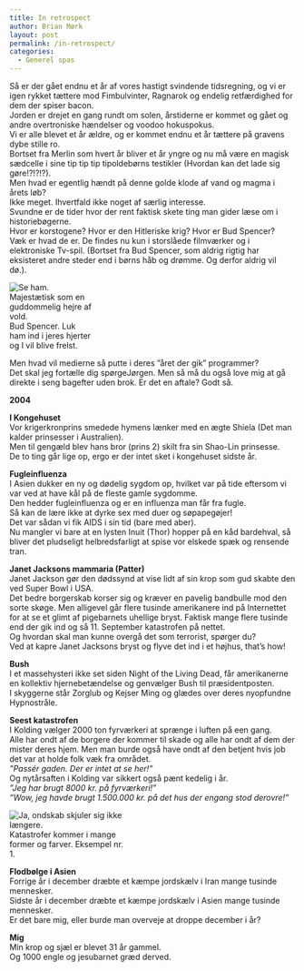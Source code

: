 ```yaml
---
title: In retrospect
author: Brian Mørk
layout: post
permalink: /in-retrospect/
categories:
  - Generel spas
---
```

Så er der gået endnu et år af vores hastigt svindende tidsregning, og vi er igen rykket tættere mod Fimbulvinter, Ragnarok og endelig retfærdighed for dem der spiser bacon.  
Jorden er drejet en gang rundt om solen, årstiderne er kommet og gået og andre overtroniske hændelser og voodoo hokuspokus.  
Vi er alle blevet et år ældre, og er kommet endnu et år tættere på gravens dybe stille ro.  
Bortset fra Merlin som hvert år bliver et år yngre og nu må være en magisk sædcelle i sine tip tip tip tipoldebørns testikler (Hvordan kan det lade sig gøre!?!?!?).  
Men hvad er egentlig hændt på denne golde klode af vand og magma i årets løb?  
Ikke meget. Ihvertfald ikke noget af særlig interesse.  
Svundne er de tider hvor der rent faktisk skete ting man gider læse om i historiebøgerne.  
Hvor er korstogene? Hvor er den Hitleriske krig? Hvor er Bud Spencer?  
Væk er hvad de er. De findes nu kun i storslåede filmværker og i elektroniske Tv-spil. (Bortset fra Bud Spencer, som aldrig rigtig har eksisteret andre steder end i børns håb og drømme. Og derfor aldrig vil dø.).

<div class="bitImage bitRight" style="width: 148px">
  <img src="http://www.abekat.net/wp-content/images/bud.jpg" alt="Se ham. Majestætisk som en guddommelig hejre af vold." /><br /> Bud Spencer. Luk ham ind i jeres hjerter og I vil blive frelst.
</div>

Men hvad vil medierne så putte i deres ”året der gik” programmer?  
Det skal jeg fortælle dig spørgeJørgen. Men så må du også love mig at gå direkte i seng bagefter uden brok. Er det en aftale? Godt så.

**2004**

**I Kongehuset**  
Vor krigerkronprins smedede hymens lænker med en ægte Shiela (Det man kalder prinsesser i Australien).  
Men til gengæld blev hans bror (prins 2) skilt fra sin Shao-Lin prinsesse.  
De to ting går lige op, ergo er der intet sket i kongehuset sidste år.

**Fugleinfluenza**  
I Asien dukker en ny og dødelig sygdom op, hvilket var på tide eftersom vi var ved at have kål på de fleste gamle sygdomme.  
Den hedder fugleinfluenza og er en influenza man får fra fugle.  
Så kan de lære ikke at dyrke sex med duer og søpapegøjer!  
Det var sådan vi fik AIDS i sin tid (bare med aber).  
Nu mangler vi bare at en lysten Inuit (Thor) hopper på en kåd bardehval, så bliver det pludseligt helbredsfarligt at spise vor elskede spæk og rensende tran.

**Janet Jacksons mammaria (Patter)**  
Janet Jackson gør den dødssynd at vise lidt af sin krop som gud skabte den ved Super Bowl i USA.  
Det bedre borgerskab korser sig og kræver en pavelig bandbulle mod den sorte skøge. Men alligevel går flere tusinde amerikanere ind på Internettet for at se et glimt af pigebarnets uhellige bryst. Faktisk mange flere tusinde end der gik ind og så 11. September katastrofen på nettet.  
Og hvordan skal man kunne overgå det som terrorist, spørger du?  
Ved at kapre Janet Jacksons bryst og flyve det ind i et højhus, that’s how!

**Bush**  
I et massehysteri ikke set siden Night of the Living Dead, får amerikanerne en kollektiv hjernebetændelse og genvælger Bush til præsidentposten.  
I skyggerne står Zorglub og Kejser Ming og glædes over deres nyopfundne Hypnostråle.

**Seest katastrofen**  
I Kolding vælger 2000 ton fyrværkeri at sprænge i luften på een gang.  
Alle har ondt af de borgere der kommer til skade og alle har ondt af dem der mister deres hjem. Men man burde også have ondt af den betjent hvis job det var at holde folk væk fra området.  
*”Passér gaden. Der er intet at se her!”*  
Og nytårsaften i Kolding var sikkert også pænt kedelig i år.  
*”Jeg har brugt 8000 kr. på fyrværkeri!”*  
*”Wow, jeg havde brugt 1.500.000 kr. på det hus der engang stod derovre!”*

<div class="bitImage bitLeft" style="width: 210px">
  <img src="http://www.abekat.net/wp-content/images/band_nik_jay.jpg" alt="Ja, ondskab skjuler sig ikke længere." /><br /> Katastrofer kommer i mange former og farver. Eksempel nr. 1.
</div>

**Flodbølge i Asien**  
Forrige år i december dræbte et kæmpe jordskælv i Iran mange tusinde mennesker.  
Sidste år i december dræbte et kæmpe jordskælv i Asien mange tusinde mennesker.  
Er det bare mig, eller burde man overveje at droppe december i år?

**Mig**  
Min krop og sjæl er blevet 31 år gammel.  
Og 1000 engle og jesubarnet græd derved.